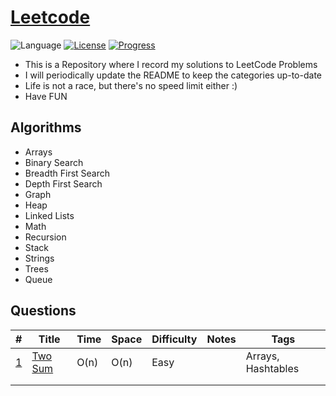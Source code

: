 # [Leetcode](https://leetcode.com/problemset/all/)

![Language](https://img.shields.io/badge/language-Python-blue.svg)
[![License](https://img.shields.io/badge/license-MIT-orange.svg)](./LICENSE)
[![Progress](https://img.shields.io/badge/progress-275%20%2F%201326-blueviolet.svg)](./Python)


* This is a Repository where I record my solutions to LeetCode Problems
* I will periodically update the README to keep the categories up-to-date
* Life is not a race, but there's no speed limit either :)
* Have FUN

## Algorithms

* Arrays
* Binary Search
* Breadth First Search
* Depth First Search
* Graph
* Heap
* Linked Lists
* Math
* Recursion
* Stack
* Strings
* Trees
* Queue


## Questions

| # | Title | Time | Space | Difficulty | Notes | Tags |
|---|-------|------|-------|------------|-------|------|
|[1](https://leetcode.com/problems/two-sum/)  |[Two Sum](https://github.com/cmattey/leetcode_problems/blob/master/Python/lc_1_two_sum.py)| O(n) |O(n)   | Easy       |       |Arrays, Hashtables      |
|   |       |      |       |            |       |      |
|   |       |      |       |            |       |      |
